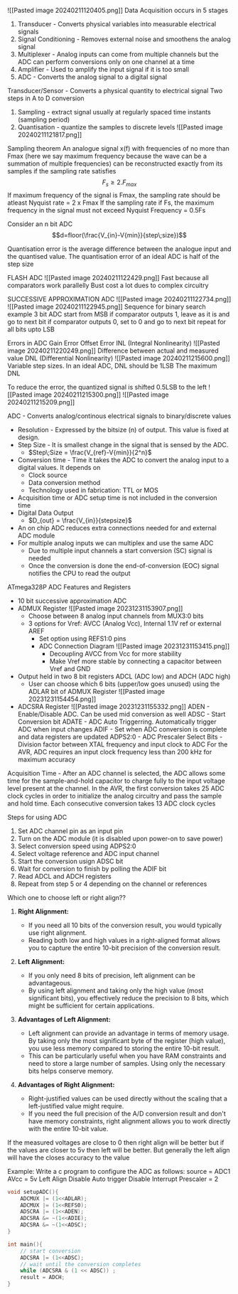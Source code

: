 ![[Pasted image 20240211120405.png]]
Data Acquisition occurs in 5 stages
1. Transducer - Converts physical variables into measurable electrical signals
2. Signal Conditioning - Removes external noise and smoothens the analog signal
3. Multiplexer - Analog inputs can come from multiple channels but the ADC can perform conversions only on one channel at a time
4. Amplifier - Used to amplify the input signal if it is too small
5. ADC - Converts the analog signal to a digital signal

Transducer/Sensor - Converts a physical quantity to electrical signal
Two steps in A to D conversion
1. Sampling - extract signal usually at regularly spaced time instants (sampling period)
2. Quantisation - quantize the samples to discrete levels
![[Pasted image 20240211121817.png]]

Sampling theorem
	An analogue signal x(f) with frequencies of no more than Fmax (here we say maximum frequency because the wave can be a summation of multiple frequencies) can be reconstructed exactly from its samples if the sampling rate satisfies
	$$F_s \ge 2.F_{max}$$
	If maximum frequency of the signal is Fmax, the sampling rate should be atleast
	Nyquist rate = 2 x Fmax
	If the sampling rate if Fs, the maximum frequency in the signal must not exceed
	Nyquist Frequency = 0.5Fs

Consider an n bit ADC
$$d=floor(\frac{V_{in}-V{min}}{step\;size})$$

Quantisation error is the average difference between the analogue input and the quantised value. The quantisation error of an ideal ADC is half of the step size

FLASH ADC
![[Pasted image 20240211122429.png]]
Fast because all comparators work parallelly
Bust cost a lot dues to complex circuitry

SUCCESSIVE APPROXIMATION ADC
![[Pasted image 20240211122734.png]]
![[Pasted image 20240211122945.png]]
Sequence for binary search
example 3 bit ADC
start from MSB
if comparator outputs 1, leave as it is and go to next bit
if comparator outputs 0, set to 0 and go to next bit
repeat for all bits upto LSB

Errors in ADC
Gain Error
Offset Error
INL (Integral Nonlinearity)
![[Pasted image 20240211220249.png]]
Difference between actual and measured value
DNL (Differential Nonlinearity)
![[Pasted image 20240211215600.png]]
Variable step sizes. In an ideal ADC, DNL should be 1LSB
The maximum DNL

To reduce the error, the quantized signal is shifted 0.5LSB to the left
![[Pasted image 20240211215300.png]]
![[Pasted image 20240211215209.png]]

ADC - Converts analog/continous electrical signals to binary/discrete values
 - Resolution - Expressed by the bitsize (n) of output. This value is fixed at design.
 - Step Size - It is smallest change in the signal that is sensed by the ADC.
	 - $Step\;Size = \frac{V_{ref}-V{min}}{2^n}$
 - Conversion time - Time it takes the ADC to convert the analog input to a digital values. It depends on
	 - Clock source
	 - Data conversion method
	 - Technology used in fabrication: TTL or MOS
 - Acquisition time or ADC setup time is not included in the conversion time
 - Digital Data Output
	 - $D_{out} = \frac{V_{in}}{stepsize}$
 - An on chip ADC reduces extra connections needed for and external ADC module
 - For multiple analog inputs we can multiplex and use the same ADC
	 - Due to multiple input channels a start conversion (SC) signal is needed
	 - Once the conversion is done the end-of-conversion (EOC) signal notifies the CPU to read the output

ATmega328P ADC Features and Registers
- 10 bit successive approximation ADC
- ADMUX Register
	![[Pasted image 20231231153907.png]]
	- Choose between 8 analog input channels from MUX3:0 bits
	- 3 options for Vref: AVCC (Analog Vcc), Internal 1.1V ref or external AREF
		- Set option using REFS1:0 pins
		- ADC Connection Diagram
			![[Pasted image 20231231153415.png]]
			- Decoupling AVCC from Vcc for more stability
			- Make Vref more stable by connecting a capacitor between Vref and GND
- Output held in two 8 bit registers ADCL (ADC low) and ADCH (ADC high)
	- User can choose which 6 bits (upper/low goes unused) using the ADLAR bit of ADMUX Register
		![[Pasted image 20231231154454.png]]
- ADCSRA Register
	![[Pasted image 20231231155332.png]]
	ADEN - Enable/Disable ADC. Can be used mid conversion as well
	ADSC - Start Conversion bit
	ADATE - ADC Auto Triggerring. Automatically trigger ADC when input changes
	ADIF - Set when ADC conversion is complete and data registers are updated
	ADPS2:0 - ADC Prescaler Select Bits - Division factor between XTAL frequency and input clock to ADC
		For the AVR, ADC requires an input clock frequency less than 200 kHz for maximum accuracy

Acquisition Time - After an ADC channel is selected, the ADC allows some time for the sample-and-hold capacitor to charge fully to the input voltage level present at the channel. In the AVR, the first conversion takes 25 ADC clock cycles in order to initialize the analog circuitry and pass the sample and hold time. Each consecutive conversion takes 13 ADC clock cycles

Steps for using ADC
1. Set ADC channel pin as an input pin
2. Turn on the ADC module (it is disabled upon power-on to save power)
3. Select conversion speed using ADPS2:0
4. Select voltage reference and ADC input channel
5. Start the conversion usign ADSC bit
6. Wait for conversion to finish by polling the ADIF bit
7. Read ADCL and ADCH registers
8. Repeat from step 5 or 4 depending on the channel or references

Which one to choose left or right align??
1. **Right Alignment:**
    
    - If you need all 10 bits of the conversion result, you would typically use right alignment.
    - Reading both low and high values in a right-aligned format allows you to capture the entire 10-bit precision of the conversion result.
2. **Left Alignment:**
    
    - If you only need 8 bits of precision, left alignment can be advantageous.
    - By using left alignment and taking only the high value (most significant bits), you effectively reduce the precision to 8 bits, which might be sufficient for certain applications.
3. **Advantages of Left Alignment:**
    
    - Left alignment can provide an advantage in terms of memory usage. By taking only the most significant byte of the register (high value), you use less memory compared to storing the entire 10-bit result.
    - This can be particularly useful when you have RAM constraints and need to store a large number of samples. Using only the necessary bits helps conserve memory.
4. **Advantages of Right Alignment:**
    
    - Right-justified values can be used directly without the scaling that a left-justified value might require.
    - If you need the full precision of the A/D conversion result and don't have memory constraints, right alignment allows you to work directly with the entire 10-bit value.

If the measured voltages are close to 0 then right align will be better but if the values are closer to 5v then left will be better. But generally the left align will have the closes accuracy to the value

Example:
Write a c program to configure the ADC as follows:
source = ADC1
AVcc = 5v
Left Align
Disable Auto trigger
Disable Interrupt
Prescaler = 2
```c
void setupADC(){
	ADCMUX |= (1<<ADLAR);
	ADCMUX |= (1<<REFS0);
	ADSCRA |= (1<<ADEN);
	ADCSRA &= ~(1<<ADIE);
	ADCSRA &= ~(1<<ADSC);
}

int main(){
	// start conversion
	ADCSRA |= (1<<ADSC);
	// wait until the conversion completes
	while (ADCSRA & (1 << ADSC)) ;
	result = ADCH;
}
```